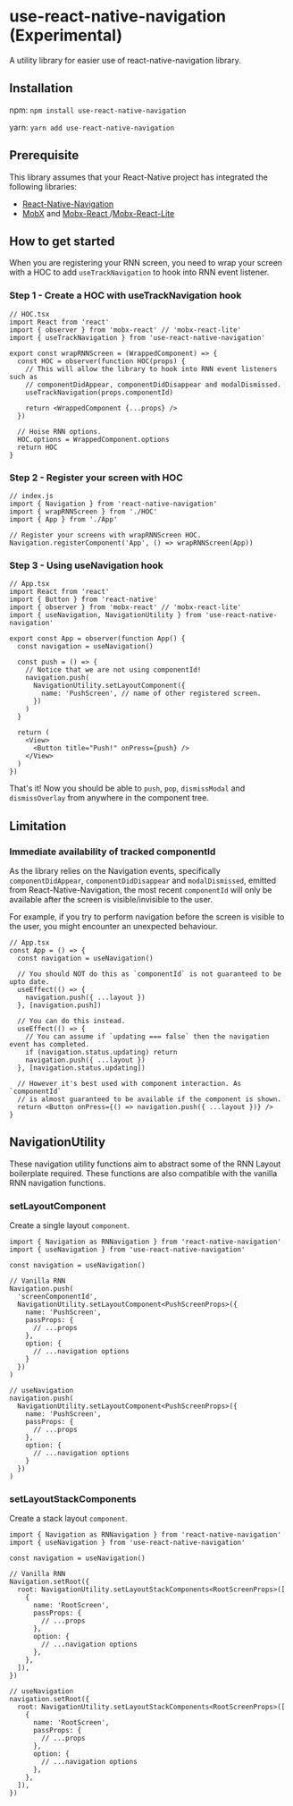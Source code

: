 # use-react-native-navigation (Experimental)

A utility library for easier use of react-native-navigation library.

## Installation

npm: `npm install use-react-native-navigation`

yarn: `yarn add use-react-native-navigation`

## Prerequisite

This library assumes that your React-Native project has integrated the following libraries:

- [React-Native-Navigation](https://github.com/wix/react-native-navigation/)
- [MobX](https://github.com/mobxjs/mobx) and [Mobx-React ](https://github.com/mobxjs/mobx-react)/[Mobx-React-Lite](https://github.com/mobxjs/mobx-react-lite)

## How to get started

When you are registering your RNN screen, you need to wrap your screen with a HOC to add `useTrackNavigation` to hook into RNN event listener.

### Step 1 - Create a HOC with useTrackNavigation hook

```tsx
// HOC.tsx
import React from 'react'
import { observer } from 'mobx-react' // 'mobx-react-lite'
import { useTrackNavigation } from 'use-react-native-navigation'

export const wrapRNNScreen = (WrappedComponent) => {
  const HOC = observer(function HOC(props) {
    // This will allow the library to hook into RNN event listeners such as
    // componentDidAppear, componentDidDisappear and modalDismissed.
    useTrackNavigation(props.componentId)

    return <WrappedComponent {...props} />
  })

  // Hoise RNN options.
  HOC.options = WrappedComponent.options
  return HOC
}
```

### Step 2 - Register your screen with HOC

```tsx
// index.js
import { Navigation } from 'react-native-navigation'
import { wrapRNNScreen } from './HOC'
import { App } from './App'

// Register your screens with wrapRNNScreen HOC.
Navigation.registerComponent('App', () => wrapRNNScreen(App))
```

### Step 3 - Using useNavigation hook

```tsx
// App.tsx
import React from 'react'
import { Button } from 'react-native'
import { observer } from 'mobx-react' // 'mobx-react-lite'
import { useNavigation, NavigationUtility } from 'use-react-native-navigation'

export const App = observer(function App() {
  const navigation = useNavigation()

  const push = () => {
    // Notice that we are not using componentId!
    navigation.push(
      NavigationUtility.setLayoutComponent({
        name: 'PushScreen', // name of other registered screen.
      })
    )
  }

  return (
    <View>
      <Button title="Push!" onPress={push} />
    </View>
  )
})
```

That's it! Now you should be able to `push`, `pop`, `dismissModal` and `dismissOverlay` from anywhere in the component tree.

## Limitation

### Immediate availability of tracked componentId

As the library relies on the Navigation events, specifically `componentDidAppear`, `componentDidDisappear` and `modalDismissed`, emitted from React-Native-Navigation, the most recent `componentId` will only be available after the screen is visible/invisible to the user.

For example, if you try to perform navigation before the screen is visible to the user, you might encounter an unexpected behaviour.

```tsx
// App.tsx
const App = () => {
  const navigation = useNavigation()

  // You should NOT do this as `componentId` is not guaranteed to be upto date.
  useEffect(() => {
    navigation.push({ ...layout })
  }, [navigation.push])

  // You can do this instead.
  useEffect(() => {
    // You can assume if `updating === false` then the navigation event has completed.
    if (navigation.status.updating) return
    navigation.push({ ...layout })
  }, [navigation.status.updating])

  // However it's best used with component interaction. As `componentId`
  // is almost guaranteed to be available if the component is shown.
  return <Button onPress={() => navigation.push({ ...layout })} />
}
```

## NavigationUtility

These navigation utility functions aim to abstract some of the RNN Layout boilerplate required. These functions are
also compatible with the vanilla RNN navigation functions.

### setLayoutComponent

Create a single layout `component`.

```tsx
import { Navigation as RNNavigation } from 'react-native-navigation'
import { useNavigation } from 'use-react-native-navigation'

const navigation = useNavigation()

// Vanilla RNN
Navigation.push(
  'screenComponentId',
  NavigationUtility.setLayoutComponent<PushScreenProps>({
    name: 'PushScreen',
    passProps: {
      // ...props
    },
    option: {
      // ...navigation options
    }
  })
)

// useNavigation
navigation.push(
  NavigationUtility.setLayoutComponent<PushScreenProps>({
    name: 'PushScreen',
    passProps: {
      // ...props
    },
    option: {
      // ...navigation options
    }
  })
)
```

### setLayoutStackComponents

Create a stack layout `component`.

```tsx
import { Navigation as RNNavigation } from 'react-native-navigation'
import { useNavigation } from 'use-react-native-navigation'

const navigation = useNavigation()

// Vanilla RNN
Navigation.setRoot({
  root: NavigationUtility.setLayoutStackComponents<RootScreenProps>([
    {
      name: 'RootScreen',
      passProps: {
        // ...props
      },
      option: {
        // ...navigation options
      },
    },
  ]),
})

// useNavigation
navigation.setRoot({
  root: NavigationUtility.setLayoutStackComponents<RootScreenProps>([
    {
      name: 'RootScreen',
      passProps: {
        // ...props
      },
      option: {
        // ...navigation options
      },
    },
  ]),
})
```
